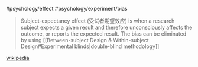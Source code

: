 #psychology/effect #psychology/experiment/bias 

>Subject-expectancy effect (受试者期望效应) is when a research subject expects a given result and therefore unconsciously affects the outcome, or reports the expected result. The bias can be eliminated by using [[Between-subject Design & Within-subject Design#Experimental blinds|double-blind methodology]]

[wikipedia](https://en.wikipedia.org/wiki/Subject-expectancy_effect)